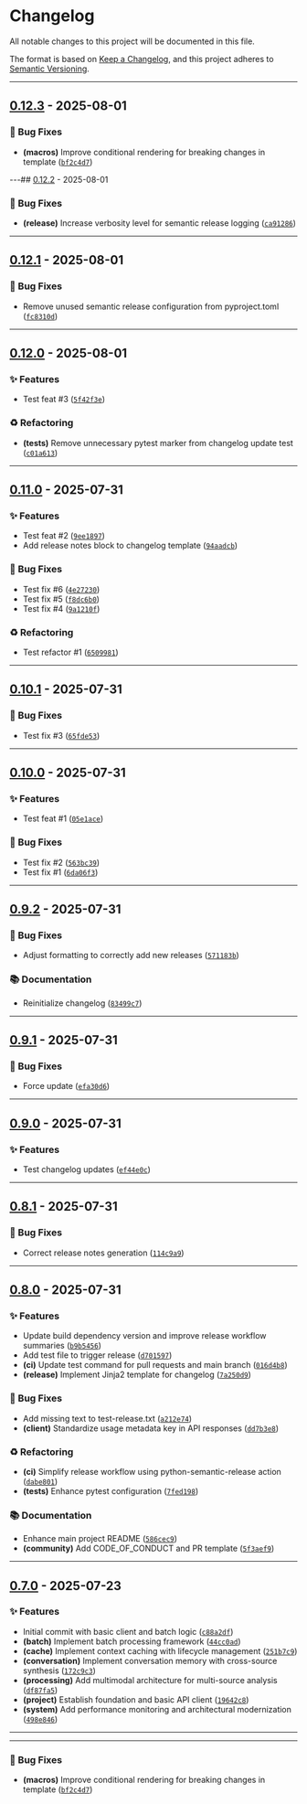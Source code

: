 # Changelog

All notable changes to this project will be documented in this file.

The format is based on [Keep a Changelog](https://keepachangelog.com/en/1.1.0/),
and this project adheres to [Semantic Versioning](https://semver.org/spec/v2.0.0.html).

---

## [0.12.3] - 2025-08-01

### 🐛 Bug Fixes

- **(macros)** Improve conditional rendering for breaking changes in template ([`bf2c4d7`](https://github.com/seanbrar/gbp_psr_test/commit/bf2c4d7665edce1407855a3ae45df7fcdd0f2a52))

---## [0.12.2] - 2025-08-01

### 🐛 Bug Fixes

- **(release)** Increase verbosity level for semantic release logging ([`ca91286`](https://github.com/seanbrar/gbp_psr_test/commit/ca912860c04c59e4f82c434418cc7096b18bf5d5))

---

## [0.12.1] - 2025-08-01

### 🐛 Bug Fixes

- Remove unused semantic release configuration from pyproject.toml ([`fc8310d`](https://github.com/seanbrar/gbp_psr_test/commit/fc8310de9cc7dd0c43056279a32b1abd80d80b77))

---

## [0.12.0] - 2025-08-01

### ✨ Features

- Test feat #3 ([`5f42f3e`](https://github.com/seanbrar/gbp_psr_test/commit/5f42f3e3e7682ea2a83a27043be3d7f187ece468))
### ♻️ Refactoring

- **(tests)** Remove unnecessary pytest marker from changelog update test ([`c01a613`](https://github.com/seanbrar/gbp_psr_test/commit/c01a613ef755bf9d500893e15b8833e5c9bc323b))

---

## [0.11.0] - 2025-07-31

### ✨ Features

- Test feat #2 ([`9ee1897`](https://github.com/seanbrar/gbp_psr_test/commit/9ee189729723264a88abba3e523655816d38883b))
- Add release notes block to changelog template ([`94aadcb`](https://github.com/seanbrar/gbp_psr_test/commit/94aadcb52ee71a2b584898b2c55c6481e4492f9e))
### 🐛 Bug Fixes

- Test fix #6 ([`4e27230`](https://github.com/seanbrar/gbp_psr_test/commit/4e27230fc5c0bb0e6632802e47c48d7963a78404))
- Test fix #5 ([`f8dc6b0`](https://github.com/seanbrar/gbp_psr_test/commit/f8dc6b06c6e25af8efbf1f873ccee955c7cde603))
- Test fix #4 ([`9a1210f`](https://github.com/seanbrar/gbp_psr_test/commit/9a1210ff5f74cc8a29ac022ec39b5c9b9d61598f))
### ♻️ Refactoring

- Test refactor #1 ([`6509981`](https://github.com/seanbrar/gbp_psr_test/commit/6509981fb186abd2f3102177711baaa918a98133))

---

## [0.10.1] - 2025-07-31

### 🐛 Bug Fixes

- Test fix #3 ([`65fde53`](https://github.com/seanbrar/gbp_psr_test/commit/65fde535f4a9964c51171c6e97c24e1cf935cc60))

---

## [0.10.0] - 2025-07-31

### ✨ Features

- Test feat #1 ([`05e1ace`](https://github.com/seanbrar/gbp_psr_test/commit/05e1acea0d30a5dd1d4190a4a69d0d11974c0306))
### 🐛 Bug Fixes

- Test fix #2 ([`563bc39`](https://github.com/seanbrar/gbp_psr_test/commit/563bc39b2ad78c6ccd63e19e1932d1af22a21401))
- Test fix #1 ([`6da06f3`](https://github.com/seanbrar/gbp_psr_test/commit/6da06f312d4e0a551562a54d06cc4d7a37f3e1fc))

---

## [0.9.2] - 2025-07-31

### 🐛 Bug Fixes

- Adjust formatting to correctly add new releases ([`571183b`](https://github.com/seanbrar/gbp_psr_test/commit/571183b1729e984ec9a2403b104f0d6d6736ed97))
### 📚 Documentation

- Reinitialize changelog ([`83499c7`](https://github.com/seanbrar/gbp_psr_test/commit/83499c7a66fffc8efe1a00062aaf64e24ee8ced5))

---

## [0.9.1] - 2025-07-31

### 🐛 Bug Fixes

- Force update ([`efa30d6`](https://github.com/seanbrar/gbp_psr_test/commit/efa30d6d0a50c969332cf272bc036bba9fe7c5ea))

---

## [0.9.0] - 2025-07-31

### ✨ Features

- Test changelog updates ([`ef44e0c`](https://github.com/seanbrar/gbp_psr_test/commit/ef44e0c5d1ed621834fa0e5aa63a6fa84f3a05f5))

---

## [0.8.1] - 2025-07-31

### 🐛 Bug Fixes

- Correct release notes generation ([`114c9a9`](https://github.com/seanbrar/gbp_psr_test/commit/114c9a98ac4871477f92834b6e01623a9a5408b9))

---

## [0.8.0] - 2025-07-31

### ✨ Features

- Update build dependency version and improve release workflow summaries ([`b9b5456`](https://github.com/seanbrar/gbp_psr_test/commit/b9b5456bec70c1757f7f5b902598ee3f780104b1))
- Add test file to trigger release ([`d701597`](https://github.com/seanbrar/gbp_psr_test/commit/d701597f4ae2fcfc62242623f7f903ac690cfd18))
- **(ci)** Update test command for pull requests and main branch ([`016d4b8`](https://github.com/seanbrar/gbp_psr_test/commit/016d4b89598f9f7369d717426e47aa39b213435f))
- **(release)** Implement Jinja2 template for changelog ([`7a250d9`](https://github.com/seanbrar/gbp_psr_test/commit/7a250d9e29647823ddd4dab258a02964477feeb5))
### 🐛 Bug Fixes

- Add missing text to test-release.txt ([`a212e74`](https://github.com/seanbrar/gbp_psr_test/commit/a212e7401770909053e59b0f743f50ad18047b83))
- **(client)** Standardize usage metadata key in API responses ([`dd7b3e8`](https://github.com/seanbrar/gbp_psr_test/commit/dd7b3e88e1797242dc6eb272dbcc460d4351957f))
### ♻️ Refactoring

- **(ci)** Simplify release workflow using python-semantic-release action ([`dabe801`](https://github.com/seanbrar/gbp_psr_test/commit/dabe801c15f0ff692fdc4d6ed45c18b0ce496bb6))
- **(tests)** Enhance pytest configuration ([`7fed198`](https://github.com/seanbrar/gbp_psr_test/commit/7fed198cf987ea3748872442059ca54f0debf1b4))
### 📚 Documentation

- Enhance main project README ([`586cec9`](https://github.com/seanbrar/gbp_psr_test/commit/586cec9ba5fd72fa862e63487dbe35841093173a))
- **(community)** Add CODE_OF_CONDUCT and PR template ([`5f3aef9`](https://github.com/seanbrar/gbp_psr_test/commit/5f3aef96e0753b14bc4d8d79a20e180b6b2d8383))

---

## [0.7.0] - 2025-07-23

### ✨ Features

- Initial commit with basic client and batch logic ([`c88a2df`](https://github.com/seanbrar/gbp_psr_test/commit/c88a2dfaff1fadf8c8861c136a85156411dad929))
- **(batch)** Implement batch processing framework ([`44cc0ad`](https://github.com/seanbrar/gbp_psr_test/commit/44cc0ad0398bdf5ab9a447bff04329bb8a81aa1e))
- **(cache)** Implement context caching with lifecycle management ([`251b7c9`](https://github.com/seanbrar/gbp_psr_test/commit/251b7c9f6e59eb533a555db724df2c20d9802de7))
- **(conversation)** Implement conversation memory with cross-source synthesis ([`172c9c3`](https://github.com/seanbrar/gbp_psr_test/commit/172c9c3a904267dad9eb93ceb3f26eb293396b26))
- **(processing)** Add multimodal architecture for multi-source analysis ([`df87fa5`](https://github.com/seanbrar/gbp_psr_test/commit/df87fa52f3a9eb9b78b350be40de20614ae8037d))
- **(project)** Establish foundation and basic API client ([`19642c8`](https://github.com/seanbrar/gbp_psr_test/commit/19642c838f6df1ee275958166bbf48d8ae97d0ab))
- **(system)** Add performance monitoring and architectural modernization ([`498e846`](https://github.com/seanbrar/gbp_psr_test/commit/498e846356892f230d8ba210e2c3d249129abdac))

---

---
<!-- PSR-LINKS-START -->
[0.7.0]: https://github.com/seanbrar/gbp_psr_test/releases/tag/v0.7.0
[0.8.0]: https://github.com/seanbrar/gbp_psr_test/compare/v0.7.0...v0.8.0
[0.8.1]: https://github.com/seanbrar/gbp_psr_test/compare/v0.8.0...v0.8.1
[0.9.0]: https://github.com/seanbrar/gbp_psr_test/compare/v0.8.1...v0.9.0
[0.9.1]: https://github.com/seanbrar/gbp_psr_test/compare/v0.9.0...v0.9.1
[0.9.2]: https://github.com/seanbrar/gbp_psr_test/compare/v0.9.1...v0.9.2
[0.10.0]: https://github.com/seanbrar/gbp_psr_test/compare/v0.9.2...v0.10.0
[0.10.1]: https://github.com/seanbrar/gbp_psr_test/compare/v0.10.0...v0.10.1
[0.11.0]: https://github.com/seanbrar/gbp_psr_test/compare/v0.10.1...v0.11.0
[0.12.0]: https://github.com/seanbrar/gbp_psr_test/compare/v0.11.0...v0.12.0
[0.12.1]: https://github.com/seanbrar/gbp_psr_test/compare/v0.12.0...v0.12.1
[0.12.2]: https://github.com/seanbrar/gbp_psr_test/compare/v0.12.1...v0.12.2
[0.12.3]: https://github.com/seanbrar/gbp_psr_test/compare/v0.12.2...v0.12.3
### 🐛 Bug Fixes

- **(macros)** Improve conditional rendering for breaking changes in template ([`bf2c4d7`](https://github.com/seanbrar/gbp_psr_test/commit/bf2c4d7665edce1407855a3ae45df7fcdd0f2a52))
